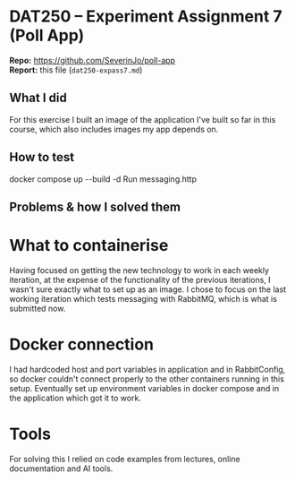 # DAT250 – Experiment Assignment 7 (Poll App)

**Repo:** https://github.com/SeverinJo/poll-app  
**Report:** this file (`dat250-expass7.md`)

## What I did
For this exercise I built an image of the application I've built so far in this course, which also includes images my app depends on.

## How to test
docker compose up --build -d
Run messaging.http

##  Problems & how I solved them

# What to containerise
Having focused on getting the new technology to work in each weekly iteration, at the expense of the functionality of the previous iterations, I wasn't sure exactly what to set up as an image. I chose to focus on the last working iteration which tests messaging with RabbitMQ, which is what is submitted now.

# Docker connection
I had hardcoded host and port variables in application and in RabbitConfig, so docker couldn't connect properly to the other containers running in this setup. Eventually set up environment variables in docker compose and in the application which got it to work.

# Tools
For solving this I relied on code examples from lectures, online documentation and AI tools.
